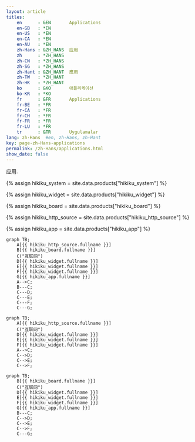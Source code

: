```yaml
---
layout: article
titles:
    en      : &EN       Applications
    en-GB   : *EN
    en-US   : *EN
    en-CA   : *EN
    en-AU   : *EN
    zh-Hans : &ZH_HANS  应用
    zh      : *ZH_HANS
    zh-CN   : *ZH_HANS
    zh-SG   : *ZH_HANS
    zh-Hant : &ZH_HANT  應用
    zh-TW   : *ZH_HANT
    zh-HK   : *ZH_HANT
    ko      : &KO       애플리케이션
    ko-KR   : *KO
    fr      : &FR       Applications
    fr-BE   : *FR
    fr-CA   : *FR
    fr-CH   : *FR
    fr-FR   : *FR
    fr-LU   : *FR
    tr      : &TR       Uygulamalar
lang: zh-Hans  #en, zh-Hans, zh-Hant
key: page-zh-Hans-applications
permalink: /zh-Hans/applications.html
show_date: false
---
```


应用.

{% assign hikiku_system    = site.data.products["hikiku_system"] %}

{% assign hikiku_widget    = site.data.products["hikiku_widget"] %}

{% assign hikiku_board     = site.data.products["hikiku_board"] %}

{% assign hikiku_http_source   = site.data.products["hikiku_http_source"] %}

{% assign hikiku_app       = site.data.products["hikiku_app"] %}


```mermaid
graph TB;
    A[{{ hikiku_http_source.fullname }}]
    B[{{ hikiku_board.fullname }}]
    C("互联网")
    D[{{ hikiku_widget.fullname }}]
    E[{{ hikiku_widget.fullname }}]
    F[{{ hikiku_widget.fullname }}]
    G[{{ hikiku_app.fullname }}]
    A-->C;
    B---C;
    C---D;
    C---E;
    C---F;
    C---G;
```

```mermaid
graph TB;
    A[{{ hikiku_http_source.fullname }}]
    C("互联网")
    D[{{ hikiku_widget.fullname }}]
    E[{{ hikiku_widget.fullname }}]
    F[{{ hikiku_widget.fullname }}]
    A-->C;
    C-->D;
    C-->E;
    C-->F;
```

```mermaid
graph TB;
    B[{{ hikiku_board.fullname }}]
    C("互联网")
    D[{{ hikiku_widget.fullname }}]
    E[{{ hikiku_widget.fullname }}]
    F[{{ hikiku_widget.fullname }}]
    G[{{ hikiku_app.fullname }}]
    B---C;
    C-->D;
    C-->E;
    C-->F;
    C---G;
```